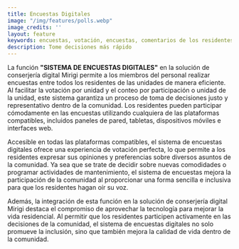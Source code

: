 ```yaml
---
title: Encuestas Digitales
image: "/img/features/polls.webp"
image_credits: ''
layout: feature
keywords: encuestas, votación, encuestas, comentarios de los residentes, toma de decisiones, participación de la comunidad
description: Tome decisiones más rápido
---
```

La función **"SISTEMA DE ENCUESTAS DIGITALES"** en la solución de conserjería digital Mirigi permite a los miembros del personal realizar encuestas entre todos los residentes de las unidades de manera eficiente. Al facilitar la votación por unidad y el conteo por participación o unidad de la unidad, este sistema garantiza un proceso de toma de decisiones justo y representativo dentro de la comunidad. Los residentes pueden participar cómodamente en las encuestas utilizando cualquiera de las plataformas compatibles, incluidos paneles de pared, tabletas, dispositivos móviles e interfaces web.

Accesible en todas las plataformas compatibles, el sistema de encuestas digitales ofrece una experiencia de votación perfecta, lo que permite a los residentes expresar sus opiniones y preferencias sobre diversos asuntos de la comunidad. Ya sea que se trate de decidir sobre nuevas comodidades o programar actividades de mantenimiento, el sistema de encuestas mejora la participación de la comunidad al proporcionar una forma sencilla e inclusiva para que los residentes hagan oír su voz.

Además, la integración de esta función en la solución de conserjería digital Mirigi destaca el compromiso de aprovechar la tecnología para mejorar la vida residencial. Al permitir que los residentes participen activamente en las decisiones de la comunidad, el sistema de encuestas digitales no solo promueve la inclusión, sino que también mejora la calidad de vida dentro de la comunidad.

